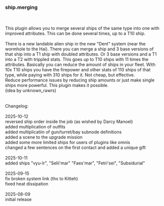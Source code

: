 ### ship.merging
<br>
<br>
This plugin allows you to merge several ships of the same type into one with improved attributes. This can be done several times, up to a T10 ship.<br>
<br>
There is a new landable alien ship in the new "Dent" system (near the wormhole to the Hai). There you can merge a ship and 3 base versions of that ship into a T1 ship with doubled attributes. Or 3 base versions and a T1 into a T2 with trippled stats. This goes up to T10 ships with 11 times the attributes. Basically you can reduce the amount of ships in your fleet. With 10x T10 ships you have the firepower and other stats of 110 ships of that type, while paying with 310 ships for it. Not cheap, but effective.<br>
Reduce performance issues by reducing ship amounts or just make single ships more powerful. This plugin makes it possible.<br>
(idea by unknown_rawrs)<br>
<br>
<br>
Changelog:<br>
<br>
2025-10-12<br>
reversed ship order inside the job (as wished by Darcy Manoel)<br>
added multiplication of outfits<br>
added multiplicatiin of gun/turret/bay subnode definitions<br>
added a scene to the upgrade mission<br>
added some more limited ships for users of plugins like omnis<br>
changed a few sentences on the first contact and added a unique gift<br>
<br>
2025-10-11<br>
added ships "vyu-Ir", "Selii'mar" "Faes'mar", "Fetri'sei", "Subsidurial"<br>
<br>
2025-09-15<br>
fix broken system link (thx to Kitteh)<br>
fixed heat dissipation<br>
<br>
2025-08-09<br>
initial release<br>

